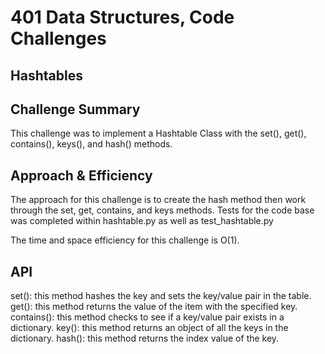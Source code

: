 # 401 Data Structures, Code Challenges

## Hashtables

## Challenge Summary

This challenge was to implement a Hashtable Class with the set(), get(), contains(), keys(), and hash() methods.

## Approach & Efficiency

The approach for this challenge is to create the hash method then work through the set, get, contains, and keys methods. Tests for the code base was completed within hashtable.py as well as test_hashtable.py

The time and space efficiency for this challenge is O(1).

## API

set(): this method hashes the key and sets the key/value pair in the table.
get(): this method returns the value of the item with the specified key.
contains(): this method checks to see if a key/value pair exists in a dictionary.
key(): this method returns an object of all the keys in the dictionary.
hash(): this method returns the index value of the key.
